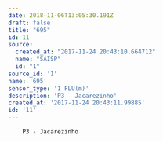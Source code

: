 ```yaml
---
date: 2018-11-06T13:05:30.191Z
draft: false
title: "695"
id: 11
source:
  created_at: "2017-11-24 20:43:10.664712"
  name: "SAISP"
  id: "1"
source_id: '1'
name: '695'
sensor_type: '1 FLU(m)'
description: 'P3 - Jacarezinho'
created_at: '2017-11-24 20:43:11.99885'
id: '11'
---
```

		P3 - Jacarezinho